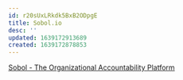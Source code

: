 ```yaml
---
id: r20sUxLRkdk5BxB2ODpgE
title: Sobol.io
desc: ''
updated: 1639172913689
created: 1639172878853
---
```


[Sobol - The Organizational Accountability Platform](https://sobol.io/)